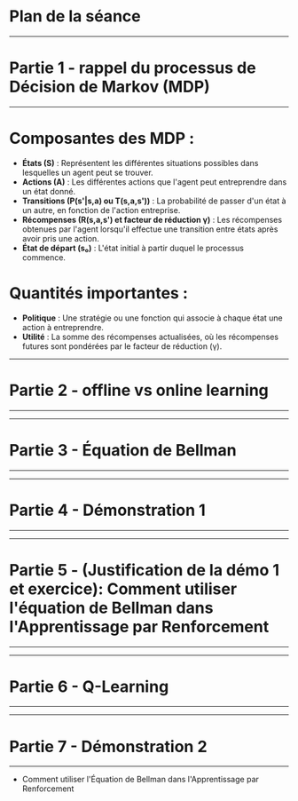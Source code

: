 # Plan de la séance

-----------------------------------------------------------------------
# Partie 1 - rappel du processus de Décision de Markov (MDP)
-----------------------------------------------------------------------

# Composantes des MDP :
- **États (S)** : Représentent les différentes situations possibles dans lesquelles un agent peut se trouver.
- **Actions (A)** : Les différentes actions que l'agent peut entreprendre dans un état donné.
- **Transitions (P(s'|s,a) ou T(s,a,s'))** : La probabilité de passer d'un état à un autre, en fonction de l'action entreprise.
- **Récompenses (R(s,a,s') et facteur de réduction γ)** : Les récompenses obtenues par l'agent lorsqu'il effectue une transition entre états après avoir pris une action.
- **État de départ (s₀)** : L'état initial à partir duquel le processus commence.

# Quantités importantes :
- **Politique** : Une stratégie ou une fonction qui associe à chaque état une action à entreprendre.
- **Utilité** : La somme des récompenses actualisées, où les récompenses futures sont pondérées par le facteur de réduction (γ).

-----------------------------------------------------------------------
# Partie 2 - offline vs online learning
-----------------------------------------------------------------------



-----------------------------------------------------------------------
# Partie 3 - Équation de Bellman 
-----------------------------------------------------------------------



-----------------------------------------------------------------------
# Partie 4 - Démonstration 1
-----------------------------------------------------------------------

-----------------------------------------------------------------------
# Partie 5 - (Justification de la démo 1 et exercice): Comment utiliser l'équation de Bellman dans l'Apprentissage par Renforcement
-----------------------------------------------------------------------


-----------------------------------------------------------------------
# Partie 6 - Q-Learning
-----------------------------------------------------------------------




-----------------------------------------------------------------------
# Partie 7 - Démonstration 2
-----------------------------------------------------------------------


- Comment utiliser l'Équation de Bellman dans l'Apprentissage par Renforcement 
